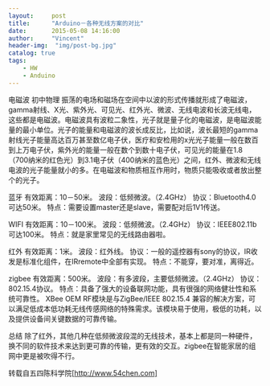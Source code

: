 ```yaml
---
layout:     post
title:      "Arduino－各种无线方案的对比"
date:       2015-05-08 14:16:00
author:     "Vincent"
header-img:  "img/post-bg.jpg"
catalog: true
tags:
    - HW
    - Anduino
---
```


电磁波
初中物理
振荡的电场和磁场在空间中以波的形式传播就形成了电磁波，gamma射线、X光、紫外光、可见光、红外光、微波、无线电波和长波无线电，这些都是电磁波。电磁波具有波粒二象性，光子就是量子化的电磁波，是电磁波能量的最小单位。光子的能量和电磁波的波长成反比，比如说，波长最短的gamma射线光子能量高达百万甚至数亿电子伏，医疗和安检用的x光光子能量一般在数百到上万电子伏，紫外光的能量一般在数个到数十电子伏，可见光的能量在1.8（700纳米的红色光）到3.1电子伏（400纳米的蓝色光）之间，红外、微波和无线电波的光子能量就小的多。在电磁波和物质相互作用时，物质只能吸收或者放出整个的光子。


<!--more-->


蓝牙
有效距离：10－50米。
波段：低频微波。（2.4GHz）
协议：Bluetooth4.0可达50米。
特点：需要设置master还是slave，需要配对后1V1传送。

WIFI
有效距离：10－100米。
波段：低频微波。（2.4GHz）
协议：IEEE802.11b可达100米。
特点：就是家里常见的无线路由器啦。

红外
有效距离：1米。
波段：红外线。
协议：一般的遥控器有sony的协议，IR收发是标准化组件，在IRremote中全部有实现。
特点：不能穿，要对准，离得近。

zigbee
有效距离：500米。
波段：有多波段，主要低频微波。（2.4GHz）
协议：802.15.4协议。
特点：具备了强大的设备联网功能，具有很强的网络健壮性和系统可靠性。
XBee OEM RF模块是与ZigBee/IEEE 802.15.4 兼容的解决方案，可以满足低成本低功耗无线传感网络的特殊需求。该模块易于使用，极低的功耗，以及提供设备间关键数据的可靠传输。

总结
除了红外，其他几种在低频微波段混的无线技术，基本上都是同一种硬件，换不同的软件技术来达到更可靠的传输，更有效的交互。zigbee在智能家居的组网中更是被吹得不行。


转载自五四陈科学院[http://www.54chen.com] 